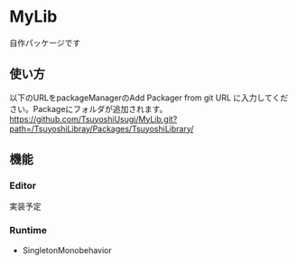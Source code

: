 # MyLib
自作パッケージです  
## 使い方
以下のURLをpackageManagerのAdd Packager from git URL に入力してください。Packageにフォルダが追加されます。  
https://github.com/TsuyoshiUsugi/MyLib.git?path=/TsuyoshiLibray/Packages/TsuyoshiLibrary/  
## 機能  
### Editor
実装予定  
### Runtime
- SingletonMonobehavior
